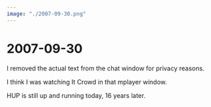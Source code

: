 ```yaml
---
image: "./2007-09-30.png"
---
```


# 2007-09-30



I removed the actual text from the chat window for privacy reasons.

I think I was watching It Crowd in that mplayer window.

HUP is still up and running today, 16 years later.
